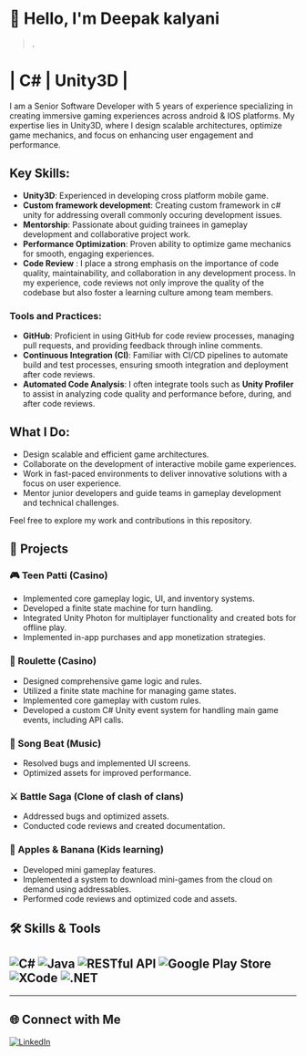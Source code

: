 # 👋 Hello, I'm Deepak kalyani
>.  

# | C# | Unity3D |

I am a Senior Software Developer with 5 years of experience specializing in creating immersive gaming experiences across android & IOS platforms. My expertise lies in Unity3D, where I design scalable architectures, optimize game mechanics, and focus on enhancing user engagement and performance.

## Key Skills:
- **Unity3D**: Experienced in developing cross platform mobile game.
- **Custom framework development**: Creating custom framework in c# unity for addressing overall commonly occuring development issues.
- **Mentorship**: Passionate about guiding trainees in gameplay development and collaborative project work.
- **Performance Optimization**: Proven ability to optimize game mechanics for smooth, engaging experiences.
- **Code Review** : I place a strong emphasis on the importance of code quality, maintainability, and collaboration in any development process. In my experience, code reviews not only improve the quality of the codebase but also foster a learning culture among team 
    members.
  
### Tools and Practices:
- **GitHub**: Proficient in using GitHub for code review processes, managing pull requests, and providing feedback through inline comments.
- **Continuous Integration (CI)**: Familiar with CI/CD pipelines to automate build and test processes, ensuring smooth integration and deployment after code reviews.
- **Automated Code Analysis**: I often integrate tools such as **Unity Profiler** to assist in analyzing code quality and performance before, during, and after code reviews.


## What I Do:
- Design scalable and efficient game architectures.
- Collaborate on the development of interactive mobile game experiences.
- Work in fast-paced environments to deliver innovative solutions with a focus on user experience.
- Mentor junior developers and guide teams in gameplay development and technical challenges.

Feel free to explore my work and contributions in this repository.
## 🧩 Projects

### 🎮 Teen Patti (Casino)
- Implemented core gameplay logic, UI, and inventory systems.
- Developed a finite state machine for turn handling.
- Integrated Unity Photon for multiplayer functionality and created bots for offline play.
- Implemented in-app purchases and app monetization strategies.

### 🎲 Roulette (Casino)
- Designed comprehensive game logic and rules.
- Utilized a finite state machine for managing game states.
- Implemented core gameplay with custom rules.
- Developed a custom C# Unity event system for handling main game events, including API calls.

### 🎵 Song Beat (Music)
- Resolved bugs and implemented UI screens.
- Optimized assets for improved performance.

### ⚔️ Battle Saga (Clone of clash of clans)
- Addressed bugs and optimized assets.
- Conducted code reviews and created documentation.

### 🍎 Apples & Banana (Kids learning)
- Developed mini gameplay features.
- Implemented a system to download mini-games from the cloud on demand using addressables.
- Performed code reviews and optimized code and assets.


## 🛠️ Skills & Tools
![C#](https://img.shields.io/badge/-C%23-239120?logo=csharp&logoColor=white&style=flat)
![Java](https://img.shields.io/badge/-Java-007396?logo=java&logoColor=white&style=flat)
![RESTful API](https://img.shields.io/badge/-RESTful%20API-00BFFF?logo=api&logoColor=white&style=flat)
![Google Play Store](https://img.shields.io/badge/-Google%20Play%20Store-34B7F1?logo=google-play&logoColor=white&style=flat)
![XCode](https://img.shields.io/badge/-XCode-147EFB?logo=xcode&logoColor=white&style=flat)
![.NET](https://img.shields.io/badge/-NET-512BD4?logo=.net&logoColor=white&style=flat)
---
---

## 🌐 Connect with Me
[![LinkedIn](https://img.shields.io/badge/-LinkedIn-0077B5?logo=linkedin&logoColor=white&style=flat)](https://www.linkedin.com/in/deepak-kalyani-393b73175/)
